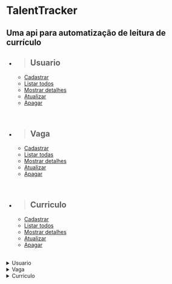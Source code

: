 # TalentTracker

## Uma api para automatização de leitura de currículo

- > <h2>Usuario</h2>
  - [Cadastrar](#cadastrar-usuario)
  - [Listar todos](#listar-usuarios)
  - [Mostrar detalhes](#detalhar-um-usuario)
  - [Atualizar](#atualizar-usuario)
  - [Apagar](#apagar-usuario)

<br/>

- > <h2>Vaga</h2>
  - [Cadastrar](#cadastrar-vaga)
  - [Listar todas](#listar-vagas)
  - [Mostrar detalhes](#detalhar-um-vaga)
  - [Atualizar](#atualizar-vaga)
  - [Apagar](#apagar-vaga)

<br/>

- > <h2>Curriculo</h2>
  - [Cadastrar](#cadastrar-curriculo)
  - [Listar todos](#listar-curriculos)
  - [Mostrar detalhes](#detalhar-um-curriculo)
  - [Atualizar](#atualizar-curriculo)
  - [Apagar](#apagar-curriculo)

<br/>

<details>
<summary>Usuario</summary>

<br>

<details>
<summary> <b style="color:green">POST</b> /api/talentTracker/usuario</summary>

<br/>

### Cadastrar usuario

<br/>

### Requisição:

```json
{
  "nome": "Luiza Sachi",
  "email": "luiza@gmail.com",
  "senha": "Ol@mundo123",
  "nivelPermissao": "administrador",
  "ativo": true,
  "data_criacao": "08/04/2023 - 09:04:35",
  "data_atualizacao": ;
}
```

<br/>

### Responses:

`status code: 200`

#### Body: <b>Application/json</b>

```json
{
  "id": 1,
  "nome": "Luiza Sachi",
  "email": "luiza@gmail.com",
  "senha": "Ol@mundo123",
  "nivelPermissao": "administrador",
  "ativo": true,
  "data_criacao": "08/04/2023 - 09:04:35",
  "data_atualizacao": ;
}
```

<br/>
<hr>

`status code: 400`

#### Body: <b>Application/json</b>

```json
{
  "retorno": "Mensagem de erro conforme regras de negócios"
}
```

<br/>
</details>

<details>
<summary> <b style="color:cyan">GET</b> /api/talentTracker/usuario</summary>

<br/>

### Listar usuarios

<br/>

### Responses:

`status code: 200`

#### Body: <b>Application/json</b>

```json
[
  {
    "id": 1,
    "nome": "Luiza Sachi",
    "email": "luiza@gmail.com",
    "senha": "Ol@mundo123",
    "nivelPermissao": "administrador",
    "ativo": true,
    "data_criacao": "02/03/2023 - 09:04:35",
    "data_atualizacao": ;
  },
  {
    "id": 2,
    "nome": "Nicolas Almeida",
    "email": "nicolas@gmail.com",
    "senha": "nialmeida*10",
    "nivelPermissao": "administrador",
    "ativo": true,
    "data_criacao": "10/04/2023 - 15:25:20",
    "data_atualizacao": ;
  }
]


```

<br/>
<hr>

`status code: 204`

#### Body: <b>Application/json</b>

```json
{
  "retorno": "Não há usuarios para retornar"
}
```

<br/>
<hr>

`status code: 400`

#### Body: <b>Application/json</b>

```json
{
  "retorno": "Mensagem de erro conforme regras de negócios"
}
```

</details>

<details>
<summary> <b style="color:cyan">GET</b> /api/talentTracker/usuario/{id}</summary>

<br/>

### Detalhar um usuario

<br/>

### Responses:

`status code: 200`

#### Body: <b>Application/json</b>

```json
{
  "id": 1,
  "nome": "Luiza Sachi",
  "email": "luiza@gmail.com",
  "senha": "Ol@mundo123",
  "nivelPermissao": "administrador",
  "ativo": true,
  "data_criacao": "02/03/2023 - 09:04:35",
  "data_atualizacao": ;
}
```

<br/>
<hr>

`status code: 204`

#### Body: <b>Application/json</b>

```json
{
  "retorno": "Usuario não cadastrado"
}
```

<br/>
<hr>

`status code: 400`


```json
{
  "retorno": "Mensagem de erro conforme regras de negócios"
}
```

</details>

<details>
<summary> <b style="color:orange">UPDATE</b> /api/talentTracker/usuario/{id}</summary>

<br/>

### Atualizar usuario

### Requisição:


```json
{
  "id": 1,
  "nome": "Luiza Sachi",
  "email": "luiza.sachi@gmail.com",
  "senha": "Ol@mundo123",
  "nivelPermissao": "administrador",
  "ativo": true,
  "data_criacao": "02/03/2023 - 09:04:35",
  "data_atualizacao": "05/04/2023 - 14:45:10";
},
```
<br/>

<br/>

### Responses:

`status code: 200`

#### Tipo do body: <b>Application/json</b>

```json
{
  "id": 1,
  "nome": "Luiza Sachi",
  "email": "luiza.sachi@gmail.com",
  "senha": "Ol@mundo123",
  "nivel_permissao": "administrador",
  "ativo": true,
  "data_criacao": "02/03/2023 - 09:04:35",
  "data_atualizacao": "05/04/2023 - 14:45:10";
}
```
<br/>
<hr>

`status code: 400`

#### Body: <b>Application/json</b>


```json
{
  "retorno": "{Mensagem de erro conforme regra de negocio}"
}
```

</details>

<details>
<summary> <b style="color:red">DELETE</b> /api/talentTracker/usuario/{id}</summary>

<br/>

### Apagar usuario

<br/>

### Responses:

`status code: 200`

#### Body: <b>Application/json</b>

```json
{
  "retorno": "Usuario apagado com sucesso"
}
```

<br/>
<hr>

`status code: 400`

#### Body: <b>Application/json</b>

```json
{
  "retorno": "Usuario não cadastrado"
}
```

</details>

<br/><br/>

# Campos de Requisição

|       campo       |     tipo    | obrigatório | descrição                                                                                                  |
| :---------------: | :---------: | :---------: | ---------------------------------------------------------------------------------------------------------- |
|        id         | numeric(10) |     sim     | Id da conta                                                                                                |
|       nome        | varchar(80) |     sim     | Nome do usuario                                                                                            |
|       email       | varchar(80) |     sim     | Email do usuario                                                                                           |
|       senha       | varchar(15) |     sim     | Senha do usuario. Senha deve conter de 8 a 15 caracteres, no min. 1 letra maiuscula e 1 caractere especial |
|  nivel_permissao  | varchar(20) |     sim     | Nivel de permissão para utilizar a plataforma                                                              |
|       ativo       | Boolean(1)  |     sim     | Flag para informar se o usuario esta ativo na plataforma                                                   |
|   data_criacao    |  Datetime   |     sim     | Data da criação do usuario                                                                                 |
| data_atualizacao  |  Datetime   |     nao     | Data da atualização do usuario                                                                             |

</details>

<details>
<summary>Vaga</summary>

<br>

<details>
<summary> <b style="color:green">POST</b> /api/talentTracker/vaga</summary>

<br/>

### Cadastrar vaga

<br/>

### Requisição:

```json
{
  "nome": "Desenvolvedor Java",
  "cargo": "Analista Pleno",
  "descricao": "Conhecimentos Sólidos em Java e microserviços",
  "habilidades": [
    {
      "id": 1,
      "habilidade": "Java",
      "descricao": "Saber programar em Java"
    }
    {
      "id":2,
      "habilidade": "ActiveMQ",
      "descricao": "Saber manipular objetos com mensageria"
    }
  ],
  "salario": 8000.00,
  "data_abertura": "08/04/2023 - 13:00:00",
  "data_encerramento": "08/07/2023 - 17:00:00",
  "data_envio_feedback": "15/04/2023 - 17:00:00",
  "usuario": [
    {
      "id": 1,
      "nome": "Luiza Sachi",
      "email": "luiza@gmail.com",
      "senha": "Ol@mundo123",
      "nivelPermissao": "administrador",
      "ativo": true,
      "data_criacao": "02/03/2023 - 09:04:35",
      "data_atualizacao": ;
    }
  ],
}
```

<br/>

### Responses:

`status code: 200`

#### Body: <b>Application/json</b>

```json
{
  "nome": "Desenvolvedor Java",
  "cargo": "Analista Pleno",
  "descricao": "Conhecimentos Sólidos em Java e microserviços",
  "habilidades": [
    {
      "id": 1,
      "habilidade": "Java",
      "descricao": "Saber programar em Java"
    }
    {
      "id":2,
      "habilidade": "ActiveMQ",
      "descricao": "Saber manipular objetos com mensageria"
    }
  ],
  "salario": 8000.00,
  "data_abertura": "08/04/2023 - 13:00:00",
  "data_encerramento": "08/07/2023 - 17:00:00",
  "data_envio_feedback": "15/04/2023 - 17:00:00",
  "usuario": [
    {
      "id": 1,
      "nome": "Luiza Sachi",
      "email": "luiza@gmail.com",
      "senha": "Ol@mundo123",
      "nivelPermissao": "administrador",
      "ativo": true,
      "data_criacao": "02/03/2023 - 09:04:35",
      "data_atualizacao": ;
    }
  ],
}
```

<br/>
<hr>

`status code: 400`

#### Body: <b>Application/json</b>

```json
{
  "retorno": "Mensagem de erro conforme regras de negócio"
}
```

<br/>
</details>

<details>
<summary> <b style="color:cyan">GET</b> /api/talentTracker/vaga</summary>

<br/>

### Listar vagas

<br/>

### Responses:

`status code: 200`

#### Body: <b>Application/json</b>

```json
[
  {
    "id:": 1,
    "nome": "Desenvolvedor Java",
    "cargo": "Analista Pleno",
    "descricao": "Conhecimentos Sólidos em Java e microserviços",
    "habilidades": [
      {
        "id": 1,
        "habilidade": "Java",
        "descricao": "Saber programar em Java"
      }
      {
        "id":2,
        "habilidade": "ActiveMQ"
        "descricao": "Saber manipular objetos com mensageria"
      }
    ],
    "salario": 8000.00,
    "data_abertura": "08/04/2023 - 13:00:00",
    "data_encerramento": "08/07/2023 - 17:00:00",
    "data_envio_feedback": "15/04/2023 - 17:00:00",
    "usuario": [
      {
        "id": 1,
        "nome": "Luiza Sachi",
        "email": "luiza@gmail.com",
        "senha": "Ol@mundo123",
        "nivelPermissao": "administrador",
        "ativo": true,
        "data_criacao": "02/03/2023 - 09:04:35",
        "data_atualizacao": ;
      }
    ],
  }
  {
    "id": 2,
    "nome": "Analista de Dados",
    "cargo": "Analista de Dados Junior",
    "descricao": "Tomada de ações mais rápida e eficaz com serviços personalizados em analytics",
    "habilidades": [
      {
        "id": 1,
        "habilidade": "Python",
        "descricao": "Saber programar em Python"
      }
      {
        "id":2,
        "habilidade": "SQL"
        "descricao": "Saber manipular objetos com SQL"
      }
    ],
    "salario": 4000.00,
    "data_abertura": "15/04/2023 - 11:00:00",
    "data_encerramento": "15/07/2023 - 17:00:00",
    "data_envio_feedback": "15/04/2023 - 17:00:00",
    {
      "id": 2,
      "nome": "Nicolas Almeida",
      "email": "nicolas@gmail.com",
      "senha": "nialmeida*10",
      "nivelPermissao": "administrador",
      "ativo": true,
      "data_criacao": "10/04/2023 - 15:25:20",
      "data_atualizacao": ;
    }
  }
]

```

<br/>
<hr>

`status code: 204`

#### Body: <b>Application/json</b>

```json
{
  "retorno": "Não há vagas para retornar"
}
```

<br/>
<hr>

`status code: 400`

#### Body: <b>Application/json</b>

```json
{
  "retorno": "Mensagem de erro conforme regras de negócios"
}
```

</details>

<details>
<summary> <b style="color:cyan">GET</b> /api/talentTracker/vaga/{id}</summary>
<br/>

### Detalhar uma vaga

<br/>

### Responses:

`status code: 200`

#### Tipo do body: <b>Application/json</b>

```json
{
  "id:": 1,
  "nome": "Desenvolvedor Java",
  "cargo": "Analista Pleno",
  "descricao": "Conhecimentos Sólidos em Java e microserviços",
  "habilidades": [
    {
      "id": 1,
      "habilidade": "Java",
      "descricao": "Saber programar em Java"
    }
    {
      "id":2,
      "habilidade": "ActiveMQ"
      "descricao": "Saber manipular objetos com mensageria"
    }
  ],
  "salario": 8000.00,
  "data_abertura": "08/04/2023 - 13:00:00",
  "data_encerramento": "08/07/2023 - 17:00:00",
  "data_envio_feedback": "15/04/2023 - 17:00:00",
  "usuario": [
    {
      "id": 1,
      "nome": "Luiza Sachi",
      "email": "luiza@gmail.com",
      "senha": "Ol@mundo123",
      "nivelPermissao": "administrador",
      "ativo": true,
      "data_criacao": "02/03/2023 - 09:04:35",
      "data_atualizacao": ;
    }
  ],
}
```

<br/>
<hr>

`status code: 204`

#### Body: <b>Application/json</b>

```json
{
  "retorno": "Vaga não cadastrada"
}
```

<br/>
<hr>

`status code: 400`


```json
{
  "retorno": "Mensagem de erro conforme regras de negócios"
}
```

</details>

<details>
<summary> <b style="color:orange">UPDATE</b> /api/talentTracker/vaga/{id}</summary>

<br/>

### Atualizar vaga

### Requisição:


```json
{
  "id:": 1,
  "nome": "Desenvolvedor Java",
  "cargo": "Analista Pleno",
  "descricao": "Conhecimentos Sólidos em Java e microserviços",
  "habilidades": [
    {
      "id": 1,
      "habilidade": "Java",
      "descricao": "Saber programar em Java"
    }
    {
      "id": 2,
      "habilidade": "ActiveMQ"
      "descricao": "Saber manipular objetos com mensageria"
    }
    {
      "id": 3,
      "habilidade": "SQL"
      "descricao": "Saber manipular objetos com SQL"
    }
  ],
  "salario": 8000.00,
  "data_abertura": "08/04/2023 - 13:00:00",
  "data_encerramento": "08/07/2023 - 17:00:00",
  "data_envio_feedback": "15/04/2023 - 17:00:00",
  "usuario": [
    {
      "id": 1,
      "nome": "Luiza Sachi",
      "email": "luiza@gmail.com",
      "senha": "Ol@mundo123",
      "nivelPermissao": "administrador",
      "ativo": true,
      "data_criacao": "02/03/2023 - 09:04:35",
      "data_atualizacao": ;
    }
  ],
 }
```
<br/>

<br/>

### Responses:

`status code: 200`

#### Body: <b>Application/json</b>

```json
{
  "id:": 1,
  "nome": "Desenvolvedor Java",
  "cargo": "Analista Pleno",
  "descricao": "Conhecimentos Sólidos em Java e microserviços",
  "habilidades": [
    {
      "id": 1,
      "habilidade": "Java",
      "descricao": "Saber programar em Java"
    }
    {
      "id": 2,
      "habilidade": "ActiveMQ",
      "descricao": "Saber manipular objetos com mensageria"
    }
    {
      "id": 3,
      "habilidade": "SQL"
      "descricao": "Saber manipular objetos com SQL"
    }
  ],
  "salario": 8000.00,
  "data_abertura": "08/04/2023 - 13:00:00",
  "data_encerramento": "08/07/2023 - 17:00:00",
  "data_envio_feedback": "15/04/2023 - 17:00:00",
  "usuario": [
    {
      "id": 1,
      "nome": "Luiza Sachi",
      "email": "luiza@gmail.com",
      "senha": "Ol@mundo123",
      "nivelPermissao": "administrador",
      "ativo": true,
      "data_criacao": "02/03/2023 - 09:04:35",
      "data_atualizacao": ;
    }
  ],
}
```
<br/>
<hr>

`status code: 400`

#### Body: <b>Application/json</b>


```json
{
  "retorno": "Vaga não cadastrada"
}
```

</details>

<details>
<summary> <b style="color:red">DELETE</b> /api/talentTracker/vaga/{id}</summary>

<br/>

### Apagar vaga

<br/>

### Responses:

`status code: 200`

#### Body: <b>Application/json</b>

```json
{
  "retorno": "Vaga apagada com sucesso"
}
```

<br/>
<hr>

`status code: 400`

#### Body: <b>Application/json</b>

```json
{
  "retorno": "Vaga não cadastrada"
}
```

</details>

<br/><br/>

# Campos de Requisição

|         campo       |   tipo        | obrigatório | descrição |
| :-----------------: | :-----------: | :---------: | ---------------------------------------- |
|          id         |  numeric(10)  |     sim     | Id da vaga                               |
|         nome        |  varchar(80)  |     sim     | Nome da vaga                             |
|         cargo       |    varchar    |     sim     | Nomde do cargo                           |
|       descricao     |    varchar    |     sim     | descrição do cargo                       |
|      habilidades    | fk_habilidade |     sim     | Uma vaga pode ter várias habilidades     |
|        salario      |  double(6,2)  |     sim     | Valor do salário                         |
|     data_abertura   |   Datetime    |     sim     | Data da abertura da vaga                 |
|  data_encerramento  |   Datetime    |     sim     | Data do encerramento da vaga             |
| data_envio_feedback |   Datetime    |     sim     | Data programada para o envio do feedback |
|       usuarios      |  fk_usuario   |     sim     | Um usuario pode ter varias vagas         |

</details>

<details>
<summary>Curriculo</summary>

<br>

<details>
<summary> <b style="color:green">POST</b> /api/talentTracker/curriculo</summary>

<br/>

### Cadastrar curriculo

<br/>

### Requisição:

```json
{
  "arquivo": "Igor.pdf",
  "data_envio": "08/04/2023 - 09:04:35",
  "nome_candidato": "Igor Oliveira",
  "email_candidato": "igor@gmail.com",
  "vaga":
    {
      "nome": "Desenvolvedor Java"
    },
  "feedback":
    {
      "id": 1,
      "descricao": "Parabéns! Você foi aprovado",
      "resultado": true,
      "data_analise": "08/04/2023 - 09:10:35",
      "envio": false,
      "data_programada": "15/04/2023 - 18:00:00",
      "data_envio_feedback": ""
    }
}
```

<br/>

### Responses:

`status code: 200`

#### Body: <b>Application/json</b>
```json
{
  "id": 1,
  "arquivo": "Igor.pdf",
  "data_envio": "08/04/2023 - 09:04:35",
  "nome_candidato": "Igor Oliveira",
  "email_candidato": "igor@gmail.com",
  "vaga":
    {
      "nome": "Desenvolvedor Java"
    }
  "feedback":
    {
      "id": 1,
      "descricao": "Parabéns! Você foi aprovado",
      "resultado": true,
      "data_analise": "08/04/2023 - 09:10:35",
      "envio": false,
      "data_programada": "15/04/2023 - 18:00:00",
      "data_envio_feedback": ""
    }
}
```

<br/>
<hr>

`status code: 400`

#### Body: <b>Application/json</b>

```json
{
  "retorno": "Mensagem de erro conforme regras de negócios"
}
```

<br/>
</details>

<details>
<summary> <b style="color:cyan">GET</b> /api/talentTracker/curriculo</summary>

<br/>

### Listar curriculos

<br/>

### Responses:

`status code: 200`

#### Body: <b>Application/json</b>

```json
[
  {
    "id": 1,
    "arquivo": "Igor.pdf",
    "data_envio": "08/04/2023 - 09:04:35",
    "nome_candidato": "Igor Oliveira",
    "email_candidato": "igor@gmail.com",
    "vaga":
      {
        "nome": "Desenvolvedor Java"
      },
    "feedback":
      {
        "id": 1,
        "descricao": "Parabéns! Você foi aprovado",
        "resultado": true,
        "data_analise": "08/04/2023 - 09:10:35",
        "envio": false,
        "data_programada": "15/04/2023 - 18:00:00",
        "data_envio_feedback": ""
      }
  },
  {
    "id": 2,
    "arquivo": "noah.pdf",
    "data_envio": "20/05/2023 - 14:00:45",
    "nome_candidato": "Noah Abreu",
    "email_candidato": "noah@gmail.com",
    "vaga":
      {
        "nome": "Analista de Dados"
      },
    "feedback":
      {
        "id": 2,
        "descricao": "Sinto muito! Infelizmente você não foi aprovado.",
        "resultado": false,
        "data_analise": "08/04/2023 - 09:10:35",
        "envio": true,
        "data_programada": "15/04/2023 - 18:00:00",
        "data_envio_feedback": "15/04/2023 - 18:00:00"
      }
  }
]


```

<br/>
<hr>

`status code: 204`

#### Body: <b>Application/json</b>

```json
{
  "retorno": "Não há curriculos para retornar"
}
```

<br/>
<hr>

`status code: 400`

#### Body: <b>Application/json</b>

```json
{
  "retorno": "Mensagem de erro conforme regras de negócios"
}
```

</details>

<details>
<summary> <b style="color:cyan">GET</b> /api/talentTracker/curriculo/{id}</summary>

### Detalhes um curriculo

<br/>

### Responses:

`status code: 200`

#### Body: <b>Application/json</b>

```json
{
  "id": 1,
  "arquivo": "Igor.pdf",
  "data_envio": "08/04/2023 - 09:04:35",
  "nome_candidato": "Igor Oliveira",
  "email_candidato": "igor@gmail.com",
  "vaga":
    {
      "nome": "Desenvolvedor Java"
    },
  "feedback":
    {
      "id": 1,
      "descricao": "Parabéns! Você foi aprovado",
      "resultado": true,
      "data_analise": "08/04/2023 - 09:10:35",
      "envio": false,
      "data_programada": "15/04/2023 - 18:00:00",
      "data_envio_feedback": ""
    }
},
```

<br/>
<hr>

`status code: 204`

#### Body: <b>Application/json</b>

```json
{
  "retorno": "Curriculo não cadastrado"
}
```

<br/>
<hr>

`status code: 400`


```json
{
  "retorno": "Mensagem de erro conforme regras de negócios"
}
```

</details>

<details>
<summary> <b style="color:orange">UPDATE</b> /api/talentTracker/curriculo/{id}</summary>

<br/>

### Atualizar curriculo

### Requisição:


```json
{
  "id": 1,
  "arquivo": "Igor.pdf",
  "data_envio": "08/04/2023 - 09:04:35",
  "nome_candidato": "Igor Oliveira",
  "email_candidato": "igor@gmail.com",
  "vaga":
    {
      "nome": "Desenvolvedor Java"
    },
  "feedback":
    {
      "id": 1,
      "descricao": "Parabéns! Você foi aprovado",
      "resultado": true,
      "data_analise": "08/04/2023 - 09:10:35",
      "envio": true,
      "data_programada": "15/04/2023 - 18:00:00",
      "data_envio_feedback": "15/04/2023 - 18:00:00"
    }
},
```
<br/>

<br/>

### Responses:

`status code: 200`

#### Tipo do body: <b>Application/json</b>

```json
{
  "id": 1,
  "arquivo": "Igor.pdf",
  "data_envio": "08/04/2023 - 09:04:35",
  "nome_candidato": "Igor Oliveira",
  "email_candidato": "igor@gmail.com",
  "vaga":
    {
      "nome": "Desenvolvedor Java"
    },
  "feedback":
    {
      "id": 1,
      "descricao": "Parabéns! Você foi aprovado",
      "resultado": true,
      "data_analise": "08/04/2023 - 09:10:35",
      "envio": true,
      "data_programada": "15/04/2023 - 18:00:00",
      "data_envio_feedback": "15/04/2023 - 18:00:00"
    }
},
```
<br/>
<hr>

`status code: 400`

#### Body: <b>Application/json</b>


```json
{
  "retorno": "{Mensagem de erro conforme regra de negócio}"
}
```

</details>

<details>
<summary> <b style="color:red">DELETE</b> /api/talentTracker/curriculo/{id}</summary>

<br/>

### Apagar curriculo

<br/>

### Responses:

`status code: 200`

#### Body: <b>Application/json</b>

```json
{
  "retorno": "Curriculo apagado com sucesso"
}
```

<br/>
<hr>

`status code: 400`

#### Body: <b>Application/json</b>

```json
{
  "retorno": "Curriculo não cadastrado"
}
```

</details>

<br/><br/>

# Campos de Requisição

|       campo       |     tipo    | obrigatório | descrição                                 |
| :---------------: | :---------: | :---------: | ------------------------------------------|
|        id         |     int     |     sim     | Id do curriculo                           |
|      arquivo      |    blob     |     sim     | Curriculo anexado                         |
|    data_envio     |    Date     |     sim     | Data do envio do currículo                |
|  nome_candidato   | varchar(50) |     sim     | Nome do candidato                         |
|  email_candidato  | varchar(80) |     sim     | Email do candidato                        |
|       vaga        |   varchar   |     sim     | Nome da vaga                              |
|     feedback      | fk_feedback |     sim     | Verifica se o feedback foi enviado ou não |


</details>